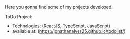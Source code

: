 Here you gonna find some of my projects developed.

ToDo Project:
 -  Technologies: (ReactJS, TypeScript, JavaScript)
 -  available at: (https://jonathanalves25.github.io/todolist/)

